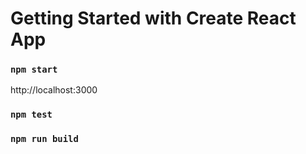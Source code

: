 # Getting Started with Create React App

### `npm start`
http://localhost:3000

### `npm test`

### `npm run build`
